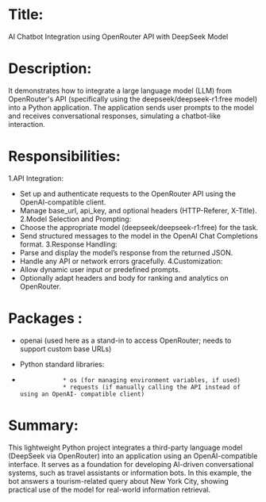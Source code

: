 # Title:
AI Chatbot Integration using OpenRouter API with DeepSeek Model

# Description:
It demonstrates how to integrate a large language model (LLM) from OpenRouter's API (specifically using the deepseek/deepseek-r1:free model) into a Python application. The application sends user prompts to the model and receives conversational responses, simulating a chatbot-like interaction.

# Responsibilities:
1.API Integration:
* Set up and authenticate requests to the OpenRouter API using the OpenAI-compatible client.
* Manage base_url, api_key, and optional headers (HTTP-Referer, X-Title).
2.Model Selection and Prompting:
* Choose the appropriate model (deepseek/deepseek-r1:free) for the task.
* Send structured messages to the model in the OpenAI Chat Completions format.
3.Response Handling:
* Parse and display the model’s response from the returned JSON.
* Handle any API or network errors gracefully.
4.Customization:
* Allow dynamic user input or predefined prompts.
* Optionally adapt headers and body for ranking and analytics on OpenRouter.

# Packages :
* openai (used here as a stand-in to access OpenRouter; needs to support custom base URLs)
  
* Python standard libraries:
* 
                  * os (for managing environment variables, if used)
                  * requests (if manually calling the API instead of using an OpenAI- compatible client)
   
# Summary:
This lightweight Python project integrates a third-party language model (DeepSeek via OpenRouter) into an application using an OpenAI-compatible interface. It serves as a foundation for developing AI-driven conversational systems, such as travel assistants or information bots. In this example, the bot answers a tourism-related query about New York City, showing practical use of the model for real-world information retrieval.









